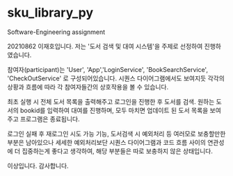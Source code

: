 # sku_library_py
Software-Engineering assignment

20210862 이재호입니다.
저는 '도서 검색 및 대여 시스템'을 주제로 선정하여 진행하였습니다.

참여자(participant)는 'User', 'App','LoginService', 'BookSearchService', 'CheckOutService' 로 구성되어있습니다.
시퀀스 다이어그램에서도 보여지듯 각각의 상황과 흐름에 따라 각 참여자들간의 상호작용을 볼 수 있습니다.

최초 실행 시 전체 도서 목록을 출력해주고 로그인을 진행한 후 도서를 검색. 원하는 도서의 bookid를 입력하여 대여를 진행하며, 모두 마치면 업데이트 된 도서 목록을 보여주고 프로그램은 종료됩니다.

로그인 실패 후 재로그인 시도 가능 기능, 도서검색 시 예외처리 등 여러모로 보충할만한 부분은 남아있으나
세세한 예외처리보단 시퀀스 다이어그램과 코드 흐름 사이의 연관성에 더 집중하는게 좋다고 생각하여, 
해당 부분들은 따로 보충하지 않은 상태입니다.

이상입니다. 감사합니다.

